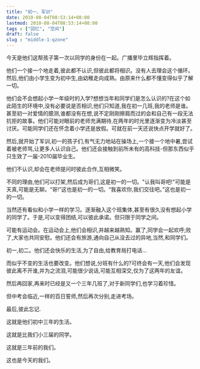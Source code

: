 ```yaml
---
title: "初一、军训"
date: 2010-08-04T08:53:14+08:00
lastmod: 2010-08-04T08:53:14+08:00
tags : ["回忆", "空间"]
draft: false
slug : "middle-1-qzone"
---
```


今天是他们这帮孩子第一次以同学的身份在一起。广播里毕立辉指挥着。



他们一个接一个地走着,彼此都不认识,但彼此都将相识。没有人去理会这个循环。然后,他们由小学生变为初中生,由幼稚走向成熟。由原来什么都不懂变得似乎了解一切。



他们会不会想起小学一年级时的入学?想想当年和同学们是怎么认识的?在这个如此陌生的环境中,没有必要说是否相识,他们只知道,我在初一几班,我的老师是谁。甚至初一对爱情的臆测,谁都没有在想,说不定刚刚擦肩而过的会和自己有一段无法抗拒的故事。他们可能对眼前的老师充满期待,在两年的时光里逐渐变为冷淡甚至讨厌。可能同学们还在怀念着小学还是放假。可就在前一天还说快点开学就好了。



然后,就开始了军训,初一的孩子们,有气无力地站在操场上,一个接一个地中暑,尝试着被老师骂,让更多人认识自己。他们还会接触到前所未有的高科技-但那东西似乎只生效了一届-2010届毕业生。



他们不认识,却会在老师提问时彼此合作,互相微笑。



不同的理由,他们可以打架,然后成为哥们,这是初一的一切。"认我叫哥吧!"可能是天真,可能是无聊。“哥!”这也是初一的一切。“我喜欢你,我们交往吧。”这也是初一的一切。



当然还有看似和小学一样的学习。逐渐融入这个班集体,甚至有很久没有想起小学的同学了。于是,可以变得团结,可以彼此承诺。但只限于同学之间。



可能有运动会。在运动会上,他们会相识,并越来越熟知。赢了,同学会一起欢呼;败了,大家也共同安慰。他们还会有旅游,通向自己从没去过的异地,当然,和同学们。­



初一,初二。他们还会快乐的生活,为了自由,给教育局打电话...­



而似乎不变的生活也要改变。他们想说,分班有什么的?可终会有一天,他们会发现彼此离不开谁,并为之流泪,可能很少说话,可能互相深交,仅为了这两年的友谊。­



然后再回家,再来时已经是又一个三年几班了,对于新同学们,也学习着珍惜。­



但中考会临近,一样的百日誓师,然后再次分别,走进考场。­



 最后,彼此忘记­.



 



这就是他们初中三年的生活。­



这就是比我们小三届的同学。



这就是三年前的我们。



这也是今天的我们。
